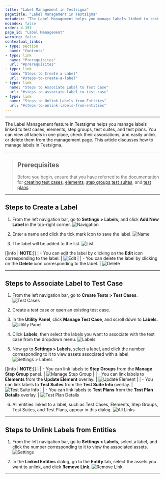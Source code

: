 ```yaml
---
title: "Label Management in Testsigma"
pagetitle: "Label Management in Testsigma"
metadesc: "The Label Management helps you manage labels linked to test cases, elements, step groups, test suites, and test plans | Label Management in Testsigma Application"
noindex: false
order: 4.193
page_id: "Label Management"
warning: false
contextual_links:
- type: section
  name: "Contents"
- type: link
  name: "Prerequisites"
  url: "#prerequisites"
- type: link
  name: "Steps to Create a Label"
  url: "#steps-to-create-a-label"
- type: link
  name: "Steps to Associate Label to Test Case"
  url: "#steps-to-associate-label-to-test-case"
- type: link
  name: "Steps to Unlink Labels from Entities"
  url: "#steps-to-unlink-labels-from-entities"
---
```


---

The Label Management feature in Testsigma helps you manage labels linked to test cases, elements, step groups, test suites, and test plans. You can view all labels in one place, check their associations, and easily unlink or delete them from the management page. This article discusses how to manage labels in Testsigma.


---


> ## **Prerequisites**
> 
> Before you begin, ensure that you have referred to the documentation for [creating test cases](https://testsigma.com/docs/test-cases/manage/add-edit-delete/), [elements](https://testsigma.com/docs/elements/overview/), [step groups](https://testsigma.com/docs/test-cases/step-types/step-group/),[test suites](https://testsigma.com/docs/test-management/test-suites/overview/), and [test plans](https://testsigma.com/docs/test-management/test-plans/overview/).

---

## **Steps to Create a Label**

1. From the left navigation bar, go to **Settings > Labels**, and click **Add New Label** in the top-right corner.
   ![Navigation](https://s3.amazonaws.com/static-docs.testsigma.com/new_images/projects/applications/Label_Management.png)

2. Enter a name and click the tick mark icon to save the label.
   ![Name](https://s3.amazonaws.com/static-docs.testsigma.com/new_images/projects/applications/New_Label_Name.png)

3. The label will be added to the list.
   ![List](https://s3.amazonaws.com/static-docs.testsigma.com/new_images/projects/applications/New_Label_Added.png)

[[info | **NOTE**:]]
| - You can edit the label by clicking on the **Edit** icon corresponding to the label. 
|   ![Edit](https://s3.amazonaws.com/static-docs.testsigma.com/new_images/projects/applications/Edit_Label_Icon.png)
| 
| - You can delete the label by clicking on the **Delete** icon corresponding to the label.
|   ![Delete](https://s3.amazonaws.com/static-docs.testsigma.com/new_images/projects/applications/Delete_Label_Icon.png)

---

## **Steps to Associate Label to Test Case**

1. From the left navigation bar, go to **Create Tests > Test Cases**.
   ![Test Cases](https://s3.amazonaws.com/static-docs.testsigma.com/new_images/projects/applications/Test_Cases_Labels.png)

2. Create a test case or open an existing test case.

3. In the **Utility Panel**, click **Manage Test Case**, and scroll down to **Labels**.
   ![Utility Panel](https://s3.amazonaws.com/static-docs.testsigma.com/new_images/projects/applications/Utility_Panel_Labels.png)

4. Click **Labels**, then select the labels you want to associate with the test case from the dropdown menu.
   ![Labels](https://s3.amazonaws.com/static-docs.testsigma.com/new_images/projects/applications/Labels_Select.png)

5. Now go to **Settings > Labels**, select a label, and click the number corresponding to it to view assets associated with a label. 
   ![Settings > Labels](https://s3.amazonaws.com/static-docs.testsigma.com/new_images/projects/applications/Linked_Number_Labels.png)


[[info | **NOTE**:]]
|
| - You can link labels to **Step Groups** from the **Manage Step Group** panel.
|   ![Manage Step Group](https://s3.amazonaws.com/static-docs.testsigma.com/new_images/projects/applications/Step_Group_Labels.png)
| 
| - You can link labels to **Elements** from the **Update Element** overlay.
|   ![Update Element](https://s3.amazonaws.com/static-docs.testsigma.com/new_images/projects/applications/Element_Details_Labels.png)
| 
| - You can link labels to **Test Suites** from the **Test Suite Info** overlay.
|   ![Test Suite Info](https://s3.amazonaws.com/static-docs.testsigma.com/new_images/projects/applications/Test_Suite_Labels.png)
| 
| - You can link labels to **Test Plans** from the **Test Plan Details** overlay.
|   ![Test Plan Details](https://s3.amazonaws.com/static-docs.testsigma.com/new_images/projects/applications/Test_Plan_Labels.png)

6. All entities linked to a label, such as Test Cases, Elements, Step Groups, Test Suites, and Test Plans, appear in this dialog.
   ![All Links](https://s3.amazonaws.com/static-docs.testsigma.com/new_images/projects/applications/Labels_Linked_Entities.png)

---

## **Steps to Unlink Labels from Entities**

1. From the left navigation bar, go to **Settings > Labels**, select a label, and click the number corresponding to it to view the associated assets.
   ![Settings](https://s3.amazonaws.com/static-docs.testsigma.com/new_images/projects/applications/Linked_Entities_Number.png)

2. In the **Linked Entities** dialog, go to the **Entity** tab, select the assets you want to unlink, and click **Remove Link**.
   ![Remove Link](https://s3.amazonaws.com/static-docs.testsigma.com/new_images/projects/applications/Remove_Link_Labels.png)

---